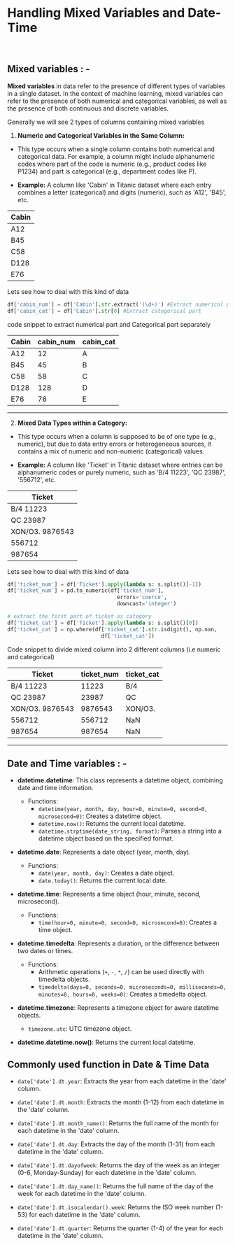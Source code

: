 
#  Handling Mixed Variables and Date-Time

<br>

## Mixed variables : -
**Mixed variables** in data refer to the presence of different types of variables in a single dataset. In the context of machine learning, mixed variables can refer to the presence of both numerical and categorical variables, as well as the presence of both continuous and discrete variables.

Generally we will see 2 types of columns containing mixed variables

 1. **Numeric and Categorical Variables in the Same Column:**
 
-   This type occurs when a single column contains both numerical and categorical data. For example, a column might include alphanumeric codes where part of the code is numeric (e.g., product codes like P1234) and part is categorical (e.g., department codes like P).

-   **Example:** A column like 'Cabin' in Titanic dataset where each entry combines a letter (categorical) and digits (numeric), such as 'A12', 'B45', etc.

| Cabin |
|-------------|
| A12         |
| B45         |
| C58         |
| D128        |
| E76         |

Lets see how to deal with this kind of data


```python
df['cabin_num'] = df['Cabin'].str.extract('(\d+)') #Extract numerical part
df['cabin_cat'] = df['Cabin'].str[0] #Extract categorical part
```
code snippet to extract numerical part and Categorical part separately

| Cabin | cabin_num | cabin_cat |
|-------|-----------|-----------|
| A12   | 12        | A         |
| B45   | 45        | B         |
| C58   | 58        | C         |
| D128  | 128       | D         |
| E76   | 76        | E         |

---

 2. **Mixed Data Types within a Category:**
 
-   This type occurs when a column is supposed to be of one type (e.g., numeric), but due to data entry errors or heterogeneous sources, it contains a mix of numeric and non-numeric (categorical) values.

-   **Example:** A column like 'Ticket' in Titanic dataset where entries can be alphanumeric codes or purely numeric, such as 'B/4 11223', 'QC 23987', '556712', etc.

| Ticket           |
|------------------|
| B/4 11223        |
| QC 23987         |
| XON/O3. 9876543  |
| 556712           |
| 987654           |


Lets see how to deal with this kind of data


```python
df['ticket_num'] = df['Ticket'].apply(lambda s: s.split()[-1])
df['ticket_num'] = pd.to_numeric(df['ticket_num'],
                                   errors='coerce',
                                   downcast='integer')

# extract the first part of ticket as category
df['ticket_cat'] = df['Ticket'].apply(lambda s: s.split()[0])
df['ticket_cat'] = np.where(df['ticket_cat'].str.isdigit(), np.nan,
                              df['ticket_cat'])
```

Code snippet to divide mixed column into 2 different columns (i.e numeric and categorical)

| Ticket           | ticket_num | ticket_cat |
|------------------|------------|------------|
| B/4 11223        | 11223      | B/4        |
| QC 23987         | 23987      | QC         |
| XON/O3. 9876543  | 9876543    | XON/O3.    |
| 556712           | 556712     | NaN        |
| 987654           | 987654     | NaN        |

---
## Date and Time  variables : -

-   **datetime.datetime**: This class represents a datetime object, combining date and time information.
    
    -   Functions:
        -   `datetime(year, month, day, hour=0, minute=0, second=0, microsecond=0)`: Creates a datetime object.
        -   `datetime.now()`: Returns the current local datetime.
        -   `datetime.strptime(date_string, format)`: Parses a string into a datetime object based on the specified format.
-   **datetime.date**: Represents a date object (year, month, day).
    
    -   Functions:
        -   `date(year, month, day)`: Creates a date object.
        -   `date.today()`: Returns the current local date.
-   **datetime.time**: Represents a time object (hour, minute, second, microsecond).
    
    -   Functions:
        -   `time(hour=0, minute=0, second=0, microsecond=0)`: Creates a time object.
-   **datetime.timedelta**: Represents a duration, or the difference between two dates or times.
    
    -   Functions:
        -   Arithmetic operations (`+`, `-`, `*`, `/`) can be used directly with timedelta objects.
        -   `timedelta(days=0, seconds=0, microseconds=0, milliseconds=0, minutes=0, hours=0, weeks=0)`: Creates a timedelta object.
-   **datetime.timezone**: Represents a timezone object for aware datetime objects.
    
    -   `timezone.utc`: UTC timezone object.
-   **datetime.datetime.now()**: Returns the current local datetime.

## Commonly used function in Date  & Time Data
-   `date['date'].dt.year`: Extracts the year from each datetime in the 'date' column.
    
-   `date['date'].dt.month`: Extracts the month (1-12) from each datetime in the 'date' column.
    
-   `date['date'].dt.month_name()`: Returns the full name of the month for each datetime in the 'date' column.
    
-   `date['date'].dt.day`: Extracts the day of the month (1-31) from each datetime in the 'date' column.
    
-   `date['date'].dt.dayofweek`: Returns the day of the week as an integer (0-6, Monday-Sunday) for each datetime in the 'date' column.
    
-   `date['date'].dt.day_name()`: Returns the full name of the day of the week for each datetime in the 'date' column.
    
-   `date['date'].dt.isocalendar().week`: Returns the ISO week number (1-53) for each datetime in the 'date' column.
    
-   `date['date'].dt.quarter`: Returns the quarter (1-4) of the year for each datetime in the 'date' column.